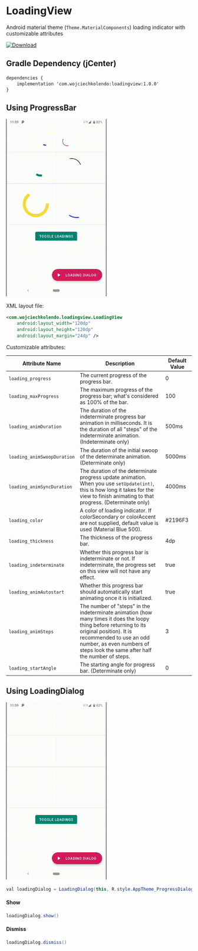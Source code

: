 # LoadingView

Android material theme (`Theme.MaterialComponents`) loading indicator with customizable attributes

[ ![Download](https://api.bintray.com/packages/wojciechkolendo/maven/LoadingView/images/download.svg?version=1.0.0) ](https://bintray.com/wojciechkolendo/maven/LoadingView/1.0.0/link)

## Gradle Dependency (jCenter)

```Gradle
dependencies {
    implementation 'com.wojciechkolendo:loadingview:1.0.0'
}
```

## Using ProgressBar

![](assets/device-2019-03-13-110925.gif)

XML layout file:

```xml
<com.wojciechkolendo.loadingview.LoadingView
	android:layout_width="120dp"
	android:layout_height="120dp"
	android:layout_margin="24dp" />
```


Customizable attributes:

Attribute Name         |Description                                                                                                 |Default Value
-----------------------|------------------------------------------------------------------------------------------------------------|-------------
`loading_progress`         |The current progress of the progress bar.                               |0
`loading_maxProgress`  |The maximum progress of the progress bar; what's considered as 100% of the bar.                |100
`loading_animDuration`       |The duration of the indeterminate progress bar animation in milliseconds. It is the duration of all "steps" of the indeterminate animation. (Indeterminate only)   |500ms
`loading_animSwoopDuration`       |The duration of the initial swoop of the determinate animation. (Determinate only)    |5000ms
`loading_animSyncDuration`|The duration of the determinate progress update animation. When you use `setUpdate(int)`, this is how long it takes for the view to finish animating to that progress. (Determinate only)                                         |4000ms
`loading_color`     |A color of loading indicator. If colorSecondary or colorAccent are not supplied, default value is used (Material Blue 500). |#2196F3
`loading_thickness`     |The thickness of the progress bar. |4dp
`loading_indeterminate`     |Whether this progress bar is indeterminate or not. If indeterminate, the progress set on this view will not have any effect. |true
`loading_animAutostart`     |Whether this progress bar should automatically start animating once it is initialized. |true
`loading_animSteps`     |The number of "steps" in the indeterminate animation (how many times it does the loopy thing before returning to its original position). It is recommended to use an odd number, as even numbers of steps look the same after half the number of steps. |3
`loading_startAngle`     |The starting angle for progress bar. (Determinate only) |0


## Using LoadingDialog

![](assets/device-2019-03-13-111005.gif)

```java
val loadingDialog = LoadingDialog(this, R.style.AppTheme_ProgressDialog)
```
#### Show
```java
loadingDialog.show()
```
#### Dismiss
```java
loadingDialog.dismiss()
```

